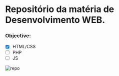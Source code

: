 # Repositório da matéria de Desenvolvimento WEB.

### Objective:

- [x] HTML/CSS 
- [ ] PHP
- [ ] JS

![repo](https://user-images.githubusercontent.com/88463024/134833462-8aa4539e-1157-43be-bb86-10ad77dc9512.gif)
